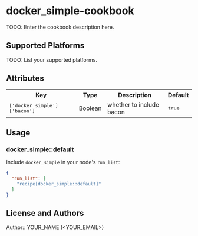# docker_simple-cookbook

TODO: Enter the cookbook description here.

## Supported Platforms

TODO: List your supported platforms.

## Attributes

<table>
  <tr>
    <th>Key</th>
    <th>Type</th>
    <th>Description</th>
    <th>Default</th>
  </tr>
  <tr>
    <td><tt>['docker_simple']['bacon']</tt></td>
    <td>Boolean</td>
    <td>whether to include bacon</td>
    <td><tt>true</tt></td>
  </tr>
</table>

## Usage

### docker_simple::default

Include `docker_simple` in your node's `run_list`:

```json
{
  "run_list": [
    "recipe[docker_simple::default]"
  ]
}
```

## License and Authors

Author:: YOUR_NAME (<YOUR_EMAIL>)
